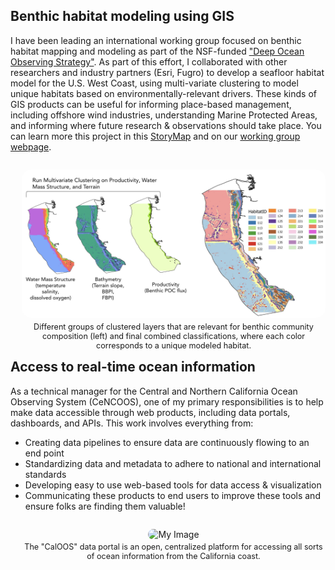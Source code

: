 ## Benthic habitat modeling using GIS 
I have been leading an international working group focused on benthic habitat mapping and modeling as part of the NSF-funded ["Deep Ocean Observing Strategy"](https://www.deepoceanobserving.org/). As part of this effort, I collaborated with other researchers and industry partners (Esri, Fugro) to develop a seafloor habitat model for the U.S. West Coast, using multi-variate clustering to model unique habitats based on environmentally-relevant drivers. These kinds of GIS products can be useful for informing place-based management, including offshore wind industries, understanding Marine Protected Areas, and informing where future research & observations should take place. 
You can learn more this project in this [StoryMap](https://storymaps.arcgis.com/stories/f453ff55688747509bf9adda989df110) and on our [working group webpage](https://www.deepoceanobserving.org/pages/habitat).

<p style="float: right; margin-left: 18px; text-align: center;">
    <img src="/images/habitatmapping.png" alt="My Image" width="600" style="border-radius: 15px;">
    <br>
    <span style="display: block; margin-top: 4px; font-size: 0.9em;">Different groups of clustered layers that are relevant for benthic community composition (left) and final combined classifications, where each color corresponds to a unique modeled habitat.</span>
</p>
<br>
<br>
<br>

## Access to real-time ocean information
As a technical manager for the Central and Northern California Ocean Observing System (CeNCOOS), one of my primary responsibilities is to help make data accessible through web products, including data portals, dashboards, and APIs. This work involves everything from: 
- Creating data pipelines to ensure data are continuously flowing to an end point
- Standardizing data and metadata to adhere to national and international standards
- Developing easy to use web-based tools for data access & visualization
- Communicating these products to end users to improve these tools and ensure folks are finding them valuable! 

<p style="float: right; margin-left: 18px; text-align: center;">
    <img src="/images/caloos.png" alt="My Image" width="600" style="border-radius: 15px;">
    <br>
    <span style="display: block; margin-top: 4px; font-size: 0.9em;">The "CalOOS" data portal is an open, centralized platform for accessing all sorts of ocean information from the California coast.</span>
</p>

